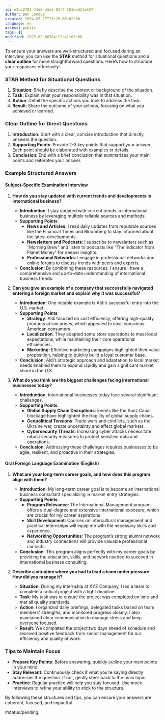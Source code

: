 ```yaml
---
id: e2bc2781-24d6-43a6-83ff-181ead21e607
author: Ben Jendyk
created: 2024-07-17T23:25:00+02:00
language: en
access: public
tags: []
modified: 2025-02-08T04:21:41+01:00
---
```


To ensure your answers are well-structured and focused during an interview, you can use the **STAR** method for situational questions and a **clear outline** for more straightforward questions. Here’s how to structure your responses effectively:

### STAR Method for Situational Questions

1. **Situation**: Briefly describe the context or background of the situation.
2. **Task**: Explain what your responsibility was in that situation.
3. **Action**: Detail the specific actions you took to address the task.
4. **Result**: Share the outcome of your actions, focusing on what you achieved or learned.

### Clear Outline for Direct Questions

1. **Introduction**: Start with a clear, concise introduction that directly answers the question.
2. **Supporting Points**: Provide 2-3 key points that support your answer. Each point should be elaborated with examples or details.
3. **Conclusion**: End with a brief conclusion that summarizes your main points and reiterates your answer.

### Example Structured Answers

#### Subject-Specific Examination Interview

1. **How do you stay updated with current trends and developments in international business?**
	- **Introduction**: I stay updated with current trends in international business by leveraging multiple reliable sources and methods.
	- **Supporting Points**:
	  - **News and Articles**: I read daily updates from reputable sources like the Financial Times and Bloomberg to stay informed about the latest developments.
	  - **Newsletters and Podcasts**: I subscribe to newsletters such as "Morning Brew" and listen to podcasts like "The Indicator from Planet Money" for deeper insights.
	  - **Professional Networks**: I engage in professional networks and online forums to discuss trends with peers and experts.
	- **Conclusion**: By combining these resources, I ensure I have a comprehensive and up-to-date understanding of international business trends.

2. **Can you give an example of a company that successfully navigated entering a foreign market and explain why it was successful?**
	- **Introduction**: One notable example is Aldi’s successful entry into the U.S. market.
	- **Supporting Points**:
	  - **Strategy**: Aldi focused on cost efficiency, offering high-quality products at low prices, which appealed to cost-conscious American consumers.
	  - **Localization**: They adapted some store operations to meet local expectations, while maintaining their core operational efficiencies.
	  - **Marketing**: Effective marketing campaigns highlighted their value proposition, helping to quickly build a loyal customer base.
	- **Conclusion**: Aldi’s strategic approach and adaptation to local market needs enabled them to expand rapidly and gain significant market share in the U.S.

3. **What do you think are the biggest challenges facing international businesses today?**
	- **Introduction**: International businesses today face several significant challenges.
	- **Supporting Points**:
	  - **Global Supply Chain Disruptions**: Events like the Suez Canal blockage have highlighted the fragility of global supply chains.
	  - **Geopolitical Tensions**: Trade wars and conflicts, such as the Ukraine war, create uncertainty and affect global markets.
	  - **Cybersecurity Threats**: Increasing cyber attacks necessitate robust security measures to protect sensitive data and operations.
	- **Conclusion**: Addressing these challenges requires businesses to be agile, resilient, and proactive in their strategies.

#### Oral Foreign Language Examination (English)

1. **What are your long-term career goals, and how does this program align with them?**
	- **Introduction**: My long-term career goal is to become an international business consultant specializing in market entry strategies.
	- **Supporting Points**:
	  - **Program Relevance**: The International Management program offers a dual-degree and extensive international exposure, which are crucial for my career aspirations.
	  - **Skill Development**: Courses on intercultural management and practical internships will equip me with the necessary skills and experience.
	  - **Networking Opportunities**: The program’s strong alumni network and industry connections will provide valuable professional contacts.
	- **Conclusion**: This program aligns perfectly with my career goals by providing the education, skills, and network needed to succeed in international business consulting.

2. **Describe a situation where you had to lead a team under pressure. How did you manage it?**
	- **Situation**: During my internship at XYZ Company, I led a team to complete a critical project with a tight deadline.
	- **Task**: My task was to ensure the project was completed on time and met all quality standards.
	- **Action**: I organized daily briefings, delegated tasks based on team members' strengths, and monitored progress closely. I also maintained clear communication to manage stress and keep everyone focused.
	- **Result**: We completed the project two days ahead of schedule and received positive feedback from senior management for our efficiency and quality of work.

### Tips to Maintain Focus

- **Prepare Key Points**: Before answering, quickly outline your main points in your mind.
- **Stay Relevant**: Continuously check if what you’re saying directly addresses the question. If not, gently steer back to the main topic.
- **Practice**: Regular practice will help you stay focused. Use mock interviews to refine your ability to stick to the structure.

By following these structures and tips, you can ensure your answers are coherent, focused, and impactful.


#status/pending